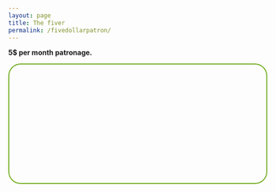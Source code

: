 ```yaml
---
layout: page
title: The fiver
permalink: /fivedollarpatron/
---
```

<strong>5$ per month patronage.</strong>
<div id="paypal-button-container-P-8AG245328G818664YMDKMQRA" style="border-radius: 25px;
                            border: 2px solid #73AD21;
                            padding: 20px;
                            width: 50vw;
                            height: 200px;"></div>
<script src="https://www.paypal.com/sdk/js?client-id=AWUGJ1f2zd3MOq6tljQpNyx7U7oGNSR8aYAeJiAFnvfanpPVWOuCTYsdXlnBKVsDV4ArMGSlcNRjQoqJ&vault=true&intent=subscription" data-sdk-integration-source="button-factory"></script>
<script>
paypal.Buttons({
    style: {
        shape: 'pill',
        color: 'silver',
        layout: 'vertical',
        label: 'subscribe'
    },
    createSubscription: function(data, actions) {
      return actions.subscription.create({
        /* Creates the subscription */
        plan_id: 'P-8AG245328G818664YMDKMQRA'
      });
    },
    onApprove: function(data, actions) {
      alert(data.subscriptionID); // You can add optional success message for the subscriber here
    }
}).render('#paypal-button-container-P-8AG245328G818664YMDKMQRA'); // Renders the PayPal button
</script>
<br>
<br>
<br>
